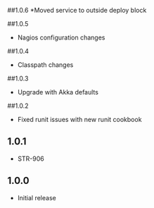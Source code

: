 ##1.0.6
*Moved service to outside deploy block

##1.0.5
* Nagios configuration changes

##1.0.4
* Classpath changes

##1.0.3
* Upgrade with Akka defaults

##1.0.2
* Fixed runit issues with new runit cookbook

## 1.0.1
* STR-906

## 1.0.0
* Initial release
